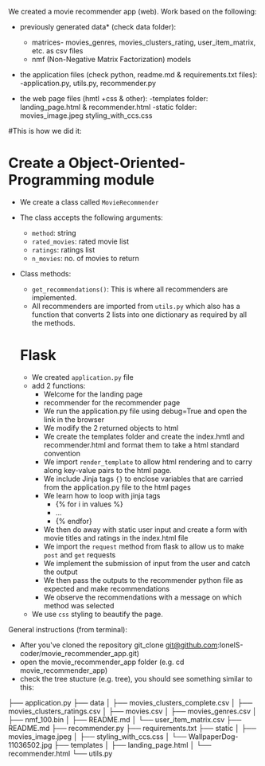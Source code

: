 We created a movie recommender app (web). Work based on the following:

+ previously generated data* (check data folder):
	- matrices-  movies_genres, movies_clusters_rating, user_item_matrix, etc.  as csv files
	- nmf (Non-Negative Matrix Factorization) models

+ the application files (check python, readme.md & requirements.txt files):
	-application.py,  utils.py, recommender.py
            
+ the web page files (hmtl +css & other):
	-templates folder: landing_page.html & recommender.html
	-static folder: movies_image.jpeg  styling_with_ccs.css


#This is how we did it:
# Create a Object-Oriented-Programming module
- We create a class called `MovieRecommender`
- The class accepts the following arguments:
  - `method`: string
  - `rated_movies`: rated movie list
  - `ratings`: ratings list
  - `n_movies`: no. of movies to return
- Class methods:
  - `get_recommendations()`: This is where all recommenders are implemented. 
  - All recommenders are imported from `utils.py` which also has a function that converts 2 lists into one dictionary as required by all the methods.

  # Flask
  - We created `application.py` file
  - add 2 functions:
    - Welcome for the landing page
    - recommender for the recommender page
    - We run the application.py file using debug=True and open the link in the browser
    - We modify the 2 returned objects to html
    - We create the templates folder and create the index.hmtl and recommender.html and format them to take a html standard convention
    - We import `render_template`  to allow html rendering and to carry along key-value pairs to the html page.
    - We include Jinja tags `{}` to enclose variables that are carried from the application.py file to the html pages
    - We learn how to loop with jinja tags
      - {% for i in values %}
      - ...
      - {% endfor}
    - We then do away with static user input and create a form with movie titles and ratings in the index.html file
    - We import the `request` method from flask to allow us to make `post` and `get` requests
    - We implement the submission of input from the user and catch the output
    - We then pass the outputs to the recommender python file as expected and make recommendations
    - We observe the recommendations with a message on which method was selected
  - We use `css` styling to beautify the page.

General instructions (from terminal):
- After you've cloned the repository git_clone git@github.com:IonelS-coder/movie_recommender_app.git)
- open the movie_recommender_app folder (e.g. cd movie_recommender_app)
- check the tree stucture (e.g. tree), you should see something similar to this:


├── application.py
├── data
│   ├── movies_clusters_complete.csv
│   ├── movies_clusters_ratings.csv
│   ├── movies.csv
│   ├── movies_genres.csv
│   ├── nmf_100.bin
│   ├── README.md
│   └── user_item_matrix.csv
├── README.md
├── recommender.py
├── requirements.txt
├── static
│   ├── movies_image.jpeg
│   ├── styling_with_ccs.css
│   └── WallpaperDog-11036502.jpg
├── templates
│   ├── landing_page.html
│   └── recommender.html
└── utils.py


